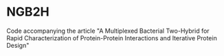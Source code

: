 # NGB2H
Code accompanying the article "A Multiplexed Bacterial Two-Hybrid for Rapid Characterization of Protein-Protein Interactions and Iterative Protein Design"
